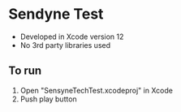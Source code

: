 # Sendyne Test
* Developed in Xcode version 12
* No 3rd party libraries used

 ## To run
 1. Open "SensyneTechTest.xcodeproj" in Xcode
 2. Push play button
